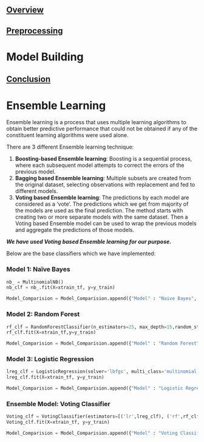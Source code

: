 ## [Overview](README.md)

## [Preprocessing](Preprocessing.md)

# Model Building

## [Conclusion](Conclusion.md)

# Ensemble Learning

Ensemble learning is a process that uses multiple learning algorithms to obtain better predictive performance that could not be obtained if any of the constituent learning algorithms were used alone. 

There are 3 different Ensemble learning technique:   
1. **Boosting-based Ensemble learning**: Boosting is a sequential process, where each subsequent model attempts to correct the errors of the previous model.   
2. **Bagging based Ensemble learning**: Multiple subsets are created from the original dataset, selecting observations with replacement and fed to different models.   
3. **Voting based Ensemble learning**: The predictions by each model are considered as a ‘vote’. The predictions which we get from majority of the models are used as the final prediction. The method starts with creating two or more separate models with the same dataset. Then a Voting based Ensemble model can be used to wrap the previous models and aggregate the predictions of those models.   

***We have used Voting based Ensemble learning for our purpose.***  

Below are the base classifiers which we have implemented: 

### Model 1: Naïve Bayes 
```Python
nb_ = MultinomialNB()
nb_clf = nb_.fit(X=xtrain_tf, y=y_train)
```
```Python
Model_Comparision = Model_Comparision.append({"Model" : "Naive Bayes", "Accuracy" : accuracy_score(y_test,nb_.predict(xtest_tf)), "F Score" : f1_score(y_test,nb_.predict(xtest_tf), average="macro"), "Precision" : precision_score(y_test,nb_.predict(xtest_tf), average="macro"), "Recall": recall_score(y_test,nb_.predict(xtest_tf), average="macro")}, ignore_index=True) 
```
### Model 2: Random Forest 
```Python
rf_clf = RandomForestClassifier(n_estimators=25, max_depth=15,random_state=42)
rf_clf.fit(X=xtrain_tf,y=y_train)
```
```Python
Model_Comparision = Model_Comparision.append({"Model" : "Random Forest","Accuracy" : accuracy_score(y_test,rf_clf.predict(xtest_tf)), "F Score" : f1_score(y_test,rf_clf.predict(xtest_tf), average="macro"), "Precision" : precision_score(y_test,rf_clf.predict(xtest_tf), average="macro"), "Recall": recall_score(y_test,rf_clf.predict(xtest_tf), average="macro")}, ignore_index=True) 
```
### Model 3: Logistic Regression  
```Python
lreg_clf = LogisticRegression(solver='lbfgs', multi_class='multinomial',random_state=42)
lreg_clf.fit(X=xtrain_tf, y=y_train) 
```
```Python
Model_Comparision = Model_Comparision.append({"Model" : "Logistic Regression", "Accuracy" : accuracy_score(y_test,lreg_clf.predict(xtest_tf)), "F Score" : f1_score(y_test,lreg_clf.predict(xtest_tf), average="macro"), "Precision" : precision_score(y_test,lreg_clf.predict(xtest_tf), average="macro"), "Recall": recall_score(y_test,lreg_clf.predict(xtest_tf), average="macro")}, ignore_index=True) 
```
### Ensemble Model: Voting Classifier
```Python
Voting_clf = VotingClassifier(estimators=[('lr',lreg_clf), ('rf',rf_clf), ('NB', nb_)], voting='hard')
Voting_clf.fit(X=xtrain_tf, y=y_train)
```
```Python
Model_Comparision = Model_Comparision.append({"Model" : "Voting Classifier", "Accuracy" : accuracy_score(y_test,Voting_clf.predict(xtest_tf)), "F Score" : f1_score(y_test,Voting_clf.predict(xtest_tf), average="macro"), "Precision" : precision_score(y_test,Voting_clf.predict(xtest_tf), average="macro"), "Recall": recall_score(y_test,Voting_clf.predict(xtest_tf), average="macro")}, ignore_index=True)
```
